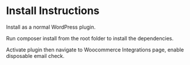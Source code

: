 # Install Instructions #

Install as a normal WordPress plugin.

Run composer install from the root folder to install the dependencies.

Activate plugin then navigate to Woocommerce Integrations page, enable disposable email check.
